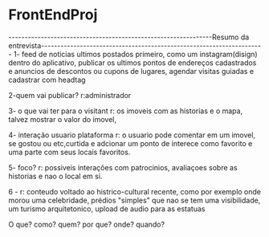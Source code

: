 # FrontEndProj
---------------------------------------------------------------Resumo da entrevista---------------------------------------------------------------------
1- feed de noticias ultimos postados primeiro, como um instagram(disign) dentro do aplicativo, publicar os ultimos 
pontos de endereços cadastrados e anuncios de descontos ou cupons de lugares, agendar visitas guiadas e cadastrar com headtag

2-quem vai publicar?
r:administrador

3- o que vai ter para o visitant 
r: os imoveis com as historias e o mapa, talvez mostrar o valor do imovel,

4- interação usuario plataforma 
r: o usuario pode comentar em um imovel, se gostou ou etc,curtida e adcionar um ponto de interece como favorito e uma parte com seus locais favoritos.

5- foco?
 r: possiveis interações com patrocinios, avaliaçoes sobre as historias e nao o local em si.

6 -
r: conteudo voltado ao histrico-cultural recente, como por exemplo onde morou uma celebridade, prédios "simples" que nao se tem uma visibilidade, 
um turismo arquitetonico, upload de audio para as estatuas



















O que?
como?
quem?
por que?
onde?
quando?



